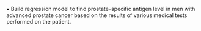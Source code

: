 •	Build regression model to find prostate–specific antigen level in men with advanced prostate cancer based on the results of various medical tests performed on the patient.
